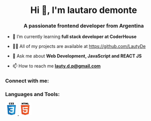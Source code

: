 <h1 align="center">Hi 👋, I'm lautaro demonte</h1>
<h3 align="center">A passionate frontend developer from Argentina</h3>

- 🌱 I’m currently learning **full stack developer at CoderHouse**

- 👨‍💻 All of my projects are available at https://github.com/LautyDe

- 💬 Ask me about **Web Development, JavaScript and REACT JS**

- 📫 How to reach me **lauty.d.p@gmail.com**

<h3 align="left">Connect with me:</h3>
<p align="left">
</p>

<h3 align="left">Languages and Tools:</h3>
<p align="left"> <a href="https://www.w3schools.com/css/" target="_blank" rel="noreferrer"> <img src="https://raw.githubusercontent.com/devicons/devicon/master/icons/css3/css3-original-wordmark.svg" alt="css3" width="40" height="40"/> </a> <a href="https://www.w3.org/html/" target="_blank" rel="noreferrer"> <img src="https://raw.githubusercontent.com/devicons/devicon/master/icons/html5/html5-original-wordmark.svg" alt="html5" width="40" height="40"/> </a> </p>
